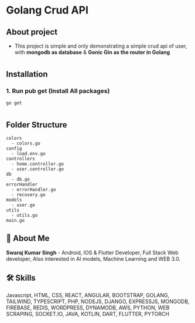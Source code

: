 # Golang Crud API

## About project
 - This project is simple and only demonstrating a simple crud api of user, with **mongodb as database** & **Gonic Gin as the router in Golang**

 #

## Installation

### 1. Run pub get (Install All packages)

```
go get
```

#

## Folder Structure

```
colors
  - colors.go
config
  - load.env.go
controllers
  - home.controller.go
  - user.controller.go
db
  - db.go
errorHandler
  - errorHandler.go
  - recovery.go
models
  - user.go
utils
  - utils.go
main.go
```


## 🚀 About Me

**Swaraj Kumar Singh** - Android, IOS & Flutter Developer, Full Stack Web developer, Also interested in AI models, Machine Learning and WEB 3.0.


## 🛠 Skills
Javascript, HTML, CSS, REACT, ANGULAR, BOOTSTRAP, GOLANG, TAILWIND, TYPESCRIPT, PHP, NODEJS, DJANGO, EXPRESSJS, MONGODB, FIREBASE, REDIS, WORDPRESS, DYNAMODB, AWS, PYTHON, WEB SCRAPING, SOCKET.IO, JAVA, KOTLIN, DART, FLUTTER, PYTORCH